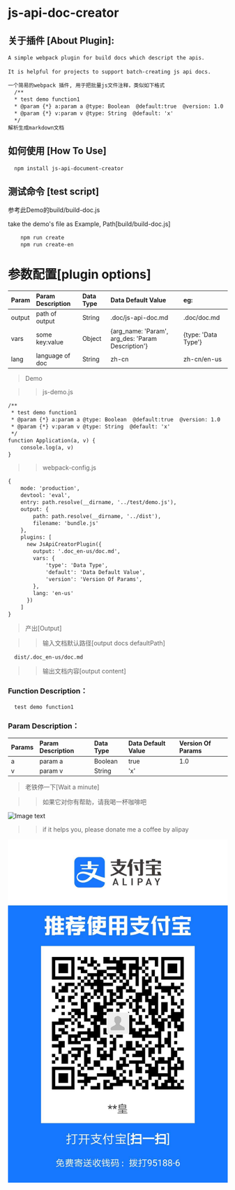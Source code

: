 # js-api-doc-creator

## 关于插件 [About Plugin]:
```
A simple webpack plugin for build docs which descript the apis.

It is helpful for projects to support batch-creating js api docs.
```
```
一个简易的webpack 插件, 用于把批量js文件注释，类似如下格式
  /**
  * test demo function1
  * @param {*} a:param a @type: Boolean  @default:true  @version: 1.0
  * @param {*} v:param v @type: String  @default: 'x'
  */
解析生成markdown文档
```

## 如何使用 [How To Use]
```
  npm install js-api-document-creator
```


## 测试命令 [test script]

参考此Demo的build/build-doc.js

take the demo's file as Example, Path[build/build-doc.js]

```
    npm run create
    npm run create-en
```

# 参数配置[plugin options]
  |Param|Param Description|Data Type|Data Default Value|eg:|
  |:----- |:----- |:----- |:----- |:----- |
  |output|path of output|String|.doc/js-api-doc.md|.doc/doc.md|
  |vars|some key:value|Object|{arg_name: 'Param', arg_des: 'Param Description'}|{type: 'Data Type'} |
  |lang|language of doc|String|zh-cn|zh-cn/en-us|


> Demo

>> js-demo.js
```
/**
 * test demo function1
 * @param {*} a:param a @type: Boolean  @default:true  @version: 1.0
 * @param {*} v:param v @type: String  @default: 'x'
 */
function Application(a, v) {
    console.log(a, v)
}
```

>> webpack-config.js
```
{
    mode: 'production',
    devtool: 'eval',
    entry: path.resolve(__dirname, '../test/demo.js'),
    output: {
        path: path.resolve(__dirname, '../dist'),
        filename: 'bundle.js'
    },
    plugins: [
      new JsApiCreatorPlugin({
        output: '.doc_en-us/doc.md',
        vars: {
            'type': 'Data Type',
            'default': 'Data Default Value',
            'version': 'Version Of Params',
        },
        lang: 'en-us'
      })
    ]
}
```


> 产出[Output]

>> 输入文档默认路径[output docs defaultPath]

```
  dist/.doc_en-us/doc.md
```

>> 输出文档内容[output content]

### Function Description：

      test demo function1

### Param Description：
  |Params|Param Description|Data Type|Data Default Value|Version Of Params|
  |:----- |:----- |:----- |:----- |:----- |
  |a|param a|Boolean|true|1.0|
  |v|param v|String|'x'| |



> 老铁停一下[Wait a minute]

>> 如果它对你有帮助，请我喝一杯咖啡吧

![Image text](https://github.com/wgh815600709qq.com/js-api-doc-creator/master/images/wxpay.png)

>> if it helps you, please donate me a coffee by alipay

![Image text](https://github.com/wgh815600709qq/js-api-doc-creator/blob/master/images/alipay.jpg)
